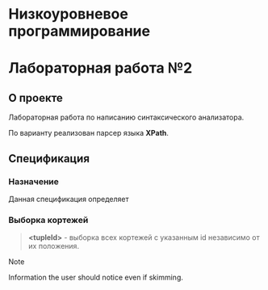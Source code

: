 # Низкоуровневое программирование 
# Лабораторная работа №2
## О проекте
Лабораторная работа по написанию синтаксического анализатора. 

По варианту реализован парсер языка **XPath**.

## Спецификация
### Назначение
Данная спецификация определяет 
### Выборка кортежей
> **\<tupleId\>** - выборка всех кортежей с указанным id независимо от их положения. 

> [!NOTE]
> Information the user should notice even if skimming.